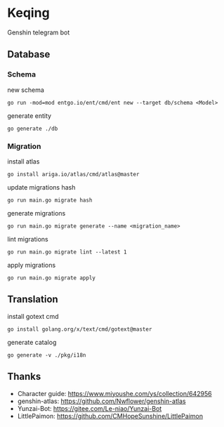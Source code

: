 # Keqing

Genshin telegram bot

## Database

### Schema

new schema

```shell
go run -mod=mod entgo.io/ent/cmd/ent new --target db/schema <Model>
```

generate entity

```shell
go generate ./db
```

### Migration

install atlas

```shell
go install ariga.io/atlas/cmd/atlas@master
```

update migrations hash

```shell
go run main.go migrate hash
```

generate migrations

```shell
go run main.go migrate generate --name <migration_name>
```

lint migrations

```shell
go run main.go migrate lint --latest 1
```

apply migrations

```shell
go run main.go migrate apply
```

## Translation

install gotext cmd

```shell
go install golang.org/x/text/cmd/gotext@master
```

generate catalog

```shell
go generate -v ./pkg/i18n
```

## Thanks

* Character guide: https://www.miyoushe.com/ys/collection/642956
* genshin-atlas: https://github.com/Nwflower/genshin-atlas
* Yunzai-Bot: https://gitee.com/Le-niao/Yunzai-Bot
* LittlePaimon: https://github.com/CMHopeSunshine/LittlePaimon
